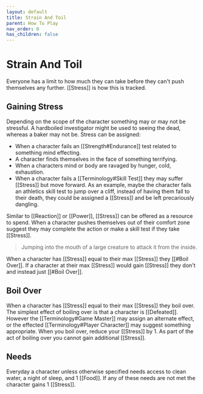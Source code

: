 ```yaml
---
layout: default
title: Strain And Toil
parent: How To Play
nav_order: 0
has_children: false
---
```

# Strain And Toil
Everyone has a limit to how much they can take before they can't push themselves any further. [[Stress]] is how this is tracked.

## Gaining Stress
Depending on the scope of the character something may or may not be stressful. A hardboiled investigator might be used to seeing the dead, whereas a baker may not be. Stress can be assigned:
* When a character fails an [[Strength#Endurance]] test related to something mind effecting.
* A character finds themselves in the face of something terrifying.
* When a characters mind or body are ravaged by hunger, cold, exhaustion.
* When a character fails a [[Terminology#Skill Test]] they may suffer [[Stress]] but move forward. As an example, maybe the character fails an athletics skill test to jump over a cliff, instead of having them fall to their death, they could be assigned a [[Stress]] and be left precariously dangling. 

Similar to [[Reaction]] or [[Power]], [[Stress]] can be offered as a resource to spend. When a character pushes themselves out of their comfort zone suggest they may complete the action or make a skill test if they take [[Stress]].

> Jumping into the mouth of a large creature to attack it from the inside.

When a character has [[Stress]] equal to their max [[Stress]] they [[#Boil Over]]. If a character at their max [[Stress]] would gain [[Stress]] they don't and instead just [[#Boil Over]].

## Boil Over
When a character has [[Stress]] equal to their max [[Stress]] they boil over. The simplest effect of boiling over is that a character is [[Defeated]]. However the [[Terminology#Game Master]] may assign an alternate effect, or the effected [[Terminology#Player Character]] may suggest something appropriate. When you boil over, reduce your [[Stress]] by 1. As part of the act of boiling over you cannot gain additional [[Stress]].

## Needs
Everyday a character unless otherwise specified needs access to clean water, a night of sleep, and 1 [[Food]]. If any of these needs are not met the character gains 1 [[Stress]]. 